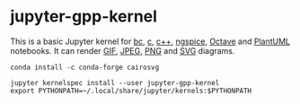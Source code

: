 # jupyter-gpp-kernel
This is a basic Jupyter kernel for [bc](https://www.gnu.org/software/bc/), [c](https://gcc.gnu.org/), [c++](https://gcc.gnu.org/), [ngspice](https://sourceforge.net/projects/ngspice/), [Octave](https://octave.org/) and [PlantUML](https://plantuml.com/) notebooks. It can render [GIF](https://en.wikipedia.org/wiki/GIF), [JPEG](https://en.wikipedia.org/wiki/JPEG), [PNG](https://en.wikipedia.org/wiki/PNG) and [SVG](https://en.wikipedia.org/wiki/SVG) diagrams.
```
conda install -c conda-forge cairosvg
```
```
jupyter kernelspec install --user jupyter-gpp-kernel
export PYTHONPATH=~/.local/share/jupyter/kernels:$PYTHONPATH
```
